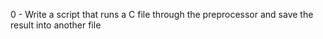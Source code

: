 0 - Write a script that runs a C file through the preprocessor and save the result into another file
